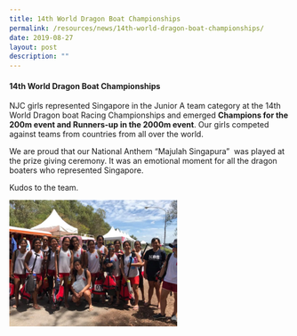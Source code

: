 ```yaml
---
title: 14th World Dragon Boat Championships
permalink: /resources/news/14th-world-dragon-boat-championships/
date: 2019-08-27
layout: post
description: ""
---
```

#### 14th World Dragon Boat Championships

NJC girls represented Singapore in the Junior A team category at the 14th World Dragon boat Racing Championships and emerged **Champions for the 200m event and Runners-up in the 2000m event**. Our girls competed against teams from countries from all over the world.

We are proud that our National Anthem “Majulah Singapura”  was played at the prize giving ceremony. It was an emotional moment for all the dragon boaters who represented Singapore.

Kudos to the team.

<img src="/images/news12.png" 
     style="width:60%">